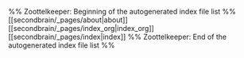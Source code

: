 %% Zoottelkeeper: Beginning of the autogenerated index file list  %%
 [[secondbrain/_pages/about|about]]
 [[secondbrain/_pages/index_org|index_org]]
 [[secondbrain/_pages/index|index]]
%% Zoottelkeeper: End of the autogenerated index file list  %%

